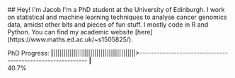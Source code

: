 <!DOCTYPE html>
<html>
## Hey! I'm Jacob
I'm a PhD student at the University of Edinburgh. I work on statistical and machine learning techniques to analyse cancer genomics data, amidst other bits and pieces of fun stuff. I mostly code in R and Python. You can find my academic website [here](https://www.maths.ed.ac.uk/~s1505825/). 

PhD Progress:
<b>|</b>||||||||||||||||||||||||||||||||||||||||>----------------------------------------------------------- <b>|</b> <br> 40.7%

</html>


<!--
**cobrbra/cobrbra** is a ✨ _special_ ✨ repository because its `README.md` (this file) appears on your GitHub profile.

Here are some ideas to get you started:

- 🔭 I’m currently working on ...
- 🌱 I’m currently learning ...
- 👯 I’m looking to collaborate on ...
- 🤔 I’m looking for help with ...
- 💬 Ask me about ...
- 📫 How to reach me: ...
- 😄 Pronouns: ...
- ⚡ Fun fact: ...
-->
